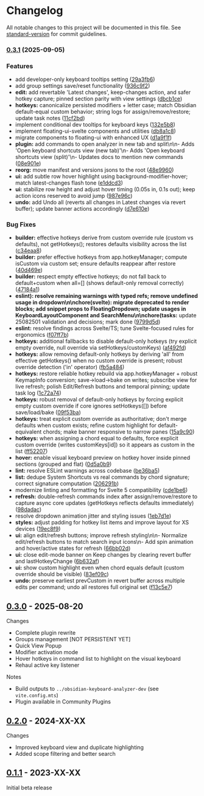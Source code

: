 # Changelog

All notable changes to this project will be documented in this file. See [standard-version](https://github.com/conventional-changelog/standard-version) for commit guidelines.

### [0.3.1](https://github.com/cogscides/obsidian-keyboard-analyzer/compare/0.3.0...0.3.1) (2025-09-05)


### Features

* add developer-only keyboard tooltips setting ([29a3fb6](https://github.com/cogscides/obsidian-keyboard-analyzer/commit/29a3fb627b1aa01a3efa8f4a695c2c9199300dc7))
* add group settings save/reset functionality ([936c9f2](https://github.com/cogscides/obsidian-keyboard-analyzer/commit/936c9f23ac47dc35448bc7757720c4ed0e73890a))
* **edit:** add revertable 'Latest changes', keep-changes action, and safer hotkey capture; pinned section parity with view settings ([dbcb1ce](https://github.com/cogscides/obsidian-keyboard-analyzer/commit/dbcb1ce81180c33217f5f20063bb3c959de3a3a3))
* **hotkeys:** canonicalize persisted modifiers + letter case; match Obsidian default-equal custom behavior; string logs for assign/remove/restore; update task notes ([11cf2bd](https://github.com/cogscides/obsidian-keyboard-analyzer/commit/11cf2bd9c482713f6a6f4615f812db2d23a19db9))
* implement conditional dev tooltips for keyboard keys ([132e5b8](https://github.com/cogscides/obsidian-keyboard-analyzer/commit/132e5b8de42c5efa76824459ba97f564430f4de2))
* implement floating-ui-svelte components and utilities ([db8a1c8](https://github.com/cogscides/obsidian-keyboard-analyzer/commit/db8a1c8d34fa8ce24f16a15ca7815b82fe04d6f3))
* migrate components to floating-ui with enhanced UX ([d1a9f1f](https://github.com/cogscides/obsidian-keyboard-analyzer/commit/d1a9f1f8a82b87bd1800b08b05f6c06bf779514a))
* **plugin:** add commands to open analyzer in new tab and split\n\n- Adds 'Open keyboard shortcuts view (new tab)'\n- Adds 'Open keyboard shortcuts view (split)'\n- Updates docs to mention new commands ([08e901e](https://github.com/cogscides/obsidian-keyboard-analyzer/commit/08e901eaa9b376a93e9b48961c9f3d24c14ecdc3))
* **reorg:** move manifest and versions jsons to the root ([48e9960](https://github.com/cogscides/obsidian-keyboard-analyzer/commit/48e9960ae750b39f37a8a85fec87955d35669d32))
* **ui:** add subtle row hover highlight using background-modifier-hover; match latest-changes flash tone ([e1ddcd3](https://github.com/cogscides/obsidian-keyboard-analyzer/commit/e1ddcd35fa81f9db7bd808cc1957a43ae5c6d6ee))
* **ui:** stabilize row height and adjust hover timing (0.05s in, 0.1s out); keep action icons reserved to avoid jump ([987e96c](https://github.com/cogscides/obsidian-keyboard-analyzer/commit/987e96c6b479432ec2b600584024893435f3a5ec))
* **undo:** add Undo all (reverts all changes in Latest changes via revert buffer); update banner actions accordingly ([d7e610e](https://github.com/cogscides/obsidian-keyboard-analyzer/commit/d7e610e5ac4f99f362444a010b2619fddfca42de))


### Bug Fixes

* **builder:** effective hotkeys derive from custom override rule (custom vs defaults), not getHotkeys(); restores defaults visibility across the list ([c34eaa8](https://github.com/cogscides/obsidian-keyboard-analyzer/commit/c34eaa8f07056ae81ed7f68cde53bcd01692d27b))
* **builder:** prefer effective hotkeys from app.hotkeyManager; compute isCustom via custom set; ensure defaults reappear after restore ([40d469e](https://github.com/cogscides/obsidian-keyboard-analyzer/commit/40d469e956219eaa9dee957583eedbea5a1576ee))
* **builder:** respect empty effective hotkeys; do not fall back to default+custom when all=[] (shows default-only removal correctly) ([47184a1](https://github.com/cogscides/obsidian-keyboard-analyzer/commit/47184a1a01674d61cea0cd259e2689594b6b6a01))
* **eslint): resolve remaining warnings with typed  refs; remove undefined usage in dropdown\n\nchore(svelte): migrate deprecated <slot> to render blocks; add snippet props to FloatingDropdown; update usages in KeyboardLayoutComponent and SearchMenu\n\nchore(tasks:** update 25082501 validation and decisions; mark done ([9799d5d](https://github.com/cogscides/obsidian-keyboard-analyzer/commit/9799d5d17e15236af428e8f9517821e8bf54d080))
* **eslint:** resolve findings across Svelte/TS; tune Svelte-focused rules for ergonomics ([f07ff7b](https://github.com/cogscides/obsidian-keyboard-analyzer/commit/f07ff7b09302871e1a983240cb5dbe25c751e3cb))
* **hotkeys:** additional fallbacks to disable default-only hotkeys (try explicit empty override, null override via setHotkeys/customKeys) ([af492fd](https://github.com/cogscides/obsidian-keyboard-analyzer/commit/af492fd8787e149e01414cc3a616c6ce5691a832))
* **hotkeys:** allow removing default-only hotkeys by deriving 'all' from effective getHotkeys() when no custom override is present; robust override detection ('in' operator) ([fb5a484](https://github.com/cogscides/obsidian-keyboard-analyzer/commit/fb5a4842e279a7be7d6a0a938afb4b21c52585ce))
* **hotkeys:** restore reliable hotkey rebuild via app.hotkeyManager + robust KeymapInfo conversion; save→load→bake on writes; subscribe view for live refresh; polish Edit/Refresh buttons and temporal pinning; update task log ([1c72a74](https://github.com/cogscides/obsidian-keyboard-analyzer/commit/1c72a749f49febc968203f1449e3be3885adc4f5))
* **hotkeys:** robust removal of default-only hotkeys by forcing explicit empty custom override if core ignores setHotkeys([]) before save/load/bake ([09f53ba](https://github.com/cogscides/obsidian-keyboard-analyzer/commit/09f53ba12d8d6f8ac737f2b834e4079cddf56c2e))
* **hotkeys:** treat explicit custom override as authoritative; don't merge defaults when custom exists; refine custom highlight for default-equivalent chords; make banner responsive to narrow panes ([15a9c90](https://github.com/cogscides/obsidian-keyboard-analyzer/commit/15a9c90dfba8c8343b04a1615d953ed870e14f92))
* **hotkeys:** when assigning a chord equal to defaults, force explicit custom override (writes customKeys[id]) so it appears as custom in the list ([ff52207](https://github.com/cogscides/obsidian-keyboard-analyzer/commit/ff522079f555ebe06c8d7a7a5593bb252fbaa744))
* **hover:** enable visual keyboard preview on hotkey hover inside pinned sections (grouped and flat) ([0d5a0b9](https://github.com/cogscides/obsidian-keyboard-analyzer/commit/0d5a0b9aae9361e59546d6abd06b13ccb9cb77b8))
* **lint:** resolve ESLint warnings across codebase ([be36ba5](https://github.com/cogscides/obsidian-keyboard-analyzer/commit/be36ba541c0520bf8791535d5af3f5e879e3d085))
* **list:** dedupe System Shortcuts vs real commands by chord signature; correct signature computation ([206291b](https://github.com/cogscides/obsidian-keyboard-analyzer/commit/206291b0c819bbed93c8a6b3027ebf28f12b976b))
* modernize linting and formatting for Svelte 5 compatibility ([cde1be6](https://github.com/cogscides/obsidian-keyboard-analyzer/commit/cde1be6c32bce32ce8e34fd1e9dba97c946ac119))
* **refresh:** double-refresh commands index after assign/remove/restore to capture async core updates (getHotkeys reflects defaults immediately) ([98dadac](https://github.com/cogscides/obsidian-keyboard-analyzer/commit/98dadacac70ed4ad074ccac9c242159cd57dec6a))
* resolve dropdown animation jitter and styling issues ([1eb7d1e](https://github.com/cogscides/obsidian-keyboard-analyzer/commit/1eb7d1e75c1b4712349b5c7ceec58174013c5310))
* **styles:** adjust padding for hotkey list items and improve layout for XS devices ([19ec8f9](https://github.com/cogscides/obsidian-keyboard-analyzer/commit/19ec8f951bedf4e1e736c0db26d993ac73047c22))
* **ui:** align edit/refresh buttons; improve refresh styling\n\n- Normalize edit/refresh buttons to match search input icons\n- Add spin animation and hover/active states for refresh ([66bb02d](https://github.com/cogscides/obsidian-keyboard-analyzer/commit/66bb02ddf77e5e481d8fcb5d413839cc7eb6dc44))
* **ui:** close edit-mode banner on Keep changes by clearing revert buffer and lastHotkeyChange ([6b632af](https://github.com/cogscides/obsidian-keyboard-analyzer/commit/6b632afe57aea22654748908e77aec0b43695754))
* **ui:** show custom highlight even when chord equals default (custom override should be visible) ([83ef09c](https://github.com/cogscides/obsidian-keyboard-analyzer/commit/83ef09c65f4a3b1a8c0b054a8159b4c6fcfd520b))
* **undo:** preserve earliest prevCustom in revert buffer across multiple edits per command; undo all restores full original set ([f13c5e7](https://github.com/cogscides/obsidian-keyboard-analyzer/commit/f13c5e77f908a854868b7ca0e5f246d694ba2749))

## [0.3.0] - 2025-08-20

Changes

- Complete plugin rewrite
- Groups management [NOT PERSISTENT YET]
- Quick View Popup
- Modifier activation mode
- Hover hotkeys in command list to highlight on the visual keyboard
- Rehaul active key listener

Notes

- Build outputs to `../obsidian-keyboard-analyzer-dev` (see `vite.config.mts`)
- Plugin available in Community Plugins

## [0.2.0] - 2024-XX-XX

Changes

- Improved keyboard view and duplicate highlighting
- Added scope filtering and better search

## [0.1.1] - 2023-XX-XX

Initial beta release

[0.3.0]: https://github.com/cogscides/obsidian-keyboard-analyzer/releases/tag/v0.3.0
[0.2.0]: https://github.com/cogscides/obsidian-keyboard-analyzer/releases/tag/v0.2.0
[0.1.1]: https://github.com/cogscides/obsidian-keyboard-analyzer/releases/tag/v0.1.1
